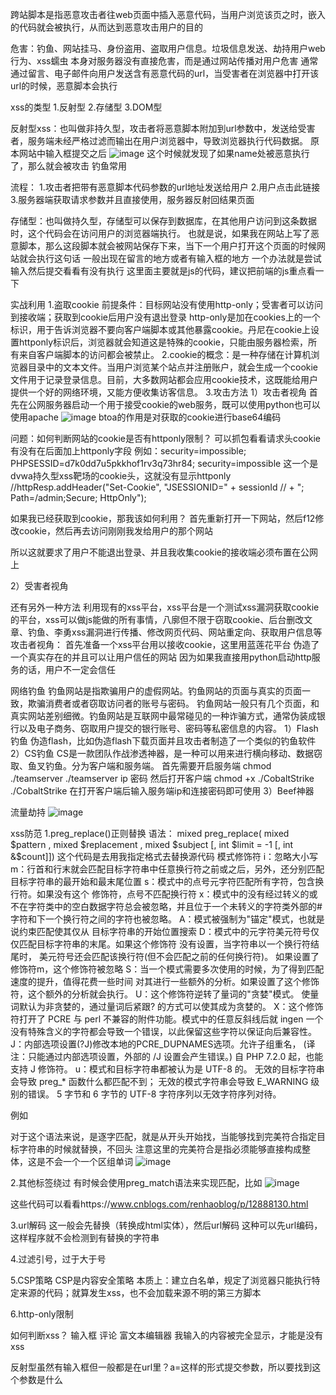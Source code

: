 跨站脚本是指恶意攻击者往web页面中插入恶意代码，当用户浏览该页之时，嵌入的代码就会被执行，从而达到恶意攻击用户的目的

危害：钓鱼、网站挂马、身份盗用、盗取用户信息。垃圾信息发送、劫持用户web行为、xss蠕虫
本身对服务器没有直接危害，而是通过网站传播对用户危害
通常通过留言、电子邮件向用户发送含有恶意代码的url，当受害者在浏览器中打开该url的时候，恶意脚本会执行

xss的类型
1.反射型
2.存储型
3.DOM型

反射型xss：也叫做非持久型，攻击者将恶意脚本附加到url参数中，发送给受害者，服务端未经严格过滤而输出在用户浏览器中，导致浏览器执行代码数据。
原本网站中输入框提交之后
![image](https://github.com/Plonkloving/AnAn/assets/102906830/d1913336-94ff-4564-931d-4d11e67d5261)
这个时候就发现了如果name处被恶意执行了，那么就会被攻击
钓鱼常用

流程：
1.攻击者把带有恶意脚本代码参数的url地址发送给用户
2.用户点击此链接
3.服务器端获取请求参数并且直接使用，服务器反射回结果页面






存储型：也叫做持久型，存储型可以保存到数据库，在其他用户访问到这条数据时，这个代码会在访问用户的浏览器端执行。
也就是说，如果我在网站上写了恶意脚本，那么这段脚本就会被网站保存下来，当下一个用户打开这个页面的时候网站就会执行这句话
一般出现在留言的地方或者有输入框的地方
一个办法就是尝试输入然后提交看看有没有执行
这里面主要就是js的代码，建议把前端的js重点看一下


实战利用
1.盗取cookie
前提条件：目标网站没有使用http-only；受害者可以访问到接收端；获取到cookie后用户没有退出登录
http-only是加在cookies上的一个标识，用于告诉浏览器不要向客户端脚本或其他暴露cookie。丹尼在cookie上设置httponly标识后，浏览器就会知道这是特殊的cookie，只能由服务器检索，所有来自客户端脚本的访问都会被禁止。
2.cookie的概念：是一种存储在计算机浏览器目录中的文本文件。当用户浏览某个站点并注册账户，就会生成一个cookie文件用于记录登录信息。目前，大多数网站都会应用cookie技术，这既能给用户提供一个好的网络环境，又能方便收集访客信息。
3.攻击方法
1）攻击者视角
首先在公网服务器启动一个用于接受cookie的web服务，既可以使用python也可以使用apache
![image](https://github.com/Plonkloving/AnAn/assets/102906830/7e1ee8f7-035e-4056-8a11-b6e733797a4c)
btoa的作用是对获取的cookie进行base64编码

问题：如何判断网站的cookie是否有httponly限制？
可以抓包看看请求头cookie有没有在后面加上httponly字段
例如：security=impossible; PHPSESSID=d7k0dd7u5pkkhof1rv3q73hr84; security=impossible
这一个是dvwa持久型xss靶场的cookie头，这就没有显示httponly
//httpResp.addHeader("Set-Cookie", "JSESSIONID=" + sessionId
//	                            + "; Path=/admin;Secure; HttpOnly");

如果我已经获取到cookie，那我该如何利用？
首先重新打开一下网站，然后f12修改cookie，然后再去访问刚刚我发给用户的那个网站

所以这就要求了用户不能退出登录、并且我收集cookie的接收端必须布置在公网上

2）受害者视角


还有另外一种方法
利用现有的xss平台，xss平台是一个测试xss漏洞获取cookie的平台，xss可以做js能做的所有事情，八廓但不限于窃取cookie、后台删改文章、钓鱼、李勇xss漏洞进行传播、修改网页代码、网站重定向、获取用户信息等
攻击者视角：
首先准备一个xss平台用以接收cookie，这里用蓝莲花平台
伪造了一个真实存在的并且可以让用户信任的网站
因为如果我直接用python启动http服务的话，用户不一定会信任





网络钓鱼
钓鱼网站是指欺骗用户的虚假网站。钓鱼网站的页面与真实的页面一致，欺骗消费者或者窃取访问者的账号与密码。
钓鱼网站一般只有几个页面，和真实网站差别细微。钓鱼网站是互联网中最常碰见的一种诈骗方式，通常伪装成银行以及电子商务、窃取用户提交的银行账号、密码等私密信息的内容。
1）Flash钓鱼
伪造flash，比如伪造flash下载页面并且攻击者制造了一个类似的钓鱼软件
2）CS钓鱼
CS是一款团队作战渗透神器，是一种可以用来进行横向移动、数据窃取、鱼叉钓鱼。分为客户端和服务端。
首先需要开启服务端
chmod ./teamserver
./teamserver ip 密码
然后打开客户端
chmod +x ./CobaltStrike
./CobaltStrike
在打开客户端后输入服务端ip和连接密码即可使用
3）Beef神器



流量劫持
![image](https://github.com/Plonkloving/AnAn/assets/102906830/bb186a4b-61e2-41bc-b239-fe5ca05343b9)



xss防范
1.preg_replace()正则替换
语法：
mixed preg_replace( mixed $pattern , mixed $replacement , mixed $subject [, int $limit = -1 [, int &$count]]) 
这个代码是去用我指定格式去替换源代码
模式修饰符
i：忽略大小写
m：行首和行末就会匹配目标字符串中任意换行符之前或之后，另外，还分别匹配目标字符串的最开始和最末尾位置
s：模式中的点号元字符匹配所有字符，包含换行符。如果没有这个 修饰符，点号不匹配换行符
x：模式中的没有经过转义的或不在字符类中的空白数据字符总会被忽略，并且位于一个未转义的字符类外部的#字符和下一个换行符之间的字符也被忽略。
A：模式被强制为"锚定"模式，也就是说约束匹配使其仅从 目标字符串的开始位置搜索
D：模式中的元字符美元符号仅仅匹配目标字符串的末尾。如果这个修饰符 没有设置，当字符串以一个换行符结尾时， 美元符号还会匹配该换行符(但不会匹配之前的任何换行符)。 如果设置了修饰符m，这个修饰符被忽略
S：当一个模式需要多次使用的时候，为了得到匹配速度的提升，值得花费一些时间 对其进行一些额外的分析。如果设置了这个修饰符，这个额外的分析就会执行。
U：这个修饰符逆转了量词的"贪婪"模式。 使量词默认为非贪婪的，通过量词后紧跟? 的方式可以使其成为贪婪的。
X：这个修饰符打开了 PCRE 与 perl 不兼容的附件功能。模式中的任意反斜线后就 ingen 一个 没有特殊含义的字符都会导致一个错误，以此保留这些字符以保证向后兼容性。
J：内部选项设置(?J)修改本地的PCRE_DUPNAMES选项。允许子组重名， (译注：只能通过内部选项设置，外部的 /J 设置会产生错误。) 自 PHP 7.2.0 起，也能支持 J 修饰符。
u：模式和目标字符串都被认为是 UTF-8 的。 无效的目标字符串会导致 preg_* 函数什么都匹配不到； 无效的模式字符串会导致 E_WARNING 级别的错误。 5 字节和 6 字节的 UTF-8 字符序列以无效字符序列对待。


例如
<?php
$a = $_GET['a'];
echo preg_replace('/preg_replace/',$a,'This is Preg_replace');
?>
对于这个语法来说，是逐字匹配，就是从开头开始找，当能够找到完美符合指定目标字符串的时候就替换，不回头
注意这里的完美符合是指必须能够直接构成整体，这是不会一个一个区组单词
![image](https://github.com/Plonkloving/AnAn/assets/102906830/14b78e58-f255-4d24-a43d-96ff6cdf945b)




2.其他标签绕过
有时候会使用preg_match语法来实现匹配，比如
![image](https://github.com/Plonkloving/AnAn/assets/102906830/fa0e1ff8-647b-432d-a61d-155bb511f68b)

这些代码可以看看https://www.cnblogs.com/renhaoblog/p/12888130.html


3.url解码
这一般会先替换（转换成html实体），然后url解码
这种可以先url编码，这样程序就不会检测到有替换的字符串

4.过滤引号，过于大于号

5.CSP策略
CSP是内容安全策略
本质上：建立白名单，规定了浏览器只能执行特定来源的代码；就算发生xss，也不会加载来源不明的第三方脚本

6.http-only限制



如何判断xss？
输入框
评论
富文本编辑器
我输入的内容被完全显示，才能是没有xss

反射型虽然有输入框但一般都是在url里？a=这样的形式提交参数，所以要找到这个参数是什么
